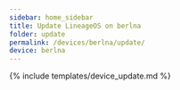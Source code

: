 ```yaml
---
sidebar: home_sidebar
title: Update LineageOS on berlna
folder: update
permalink: /devices/berlna/update/
device: berlna
---
```

{% include templates/device_update.md %}
